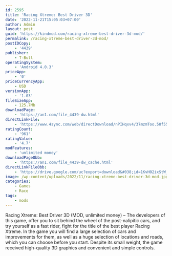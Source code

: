 ```yaml
---
id: 2595
title: 'Racing Xtreme: Best Driver 3D'
date: '2022-11-21T15:05:03+07:00'
author: Admin
layout: post
guid: 'https://kindmod.com/racing-xtreme-best-driver-3d-mod/'
permalink: /racing-xtreme-best-driver-3d-mod/
postIDCopy:
    - '4439'
publisher:
    - T-Bull
operatingSystem:
    - 'Android 4.0.3'
priceApp:
    - '0'
priceCurrencyApp:
    - USD
versionApp:
    - '1.03'
fileSizeApp:
    - 125.7Mb
downloadPage:
    - 'https://an1.com/file_4439-dw.html'
directLinkFile:
    - 'https://www.4sync.com/web/directDownload/nPIHqxv4/37mzmToo.50f55858f702b07ecf9d88f3d164e0f6'
ratingCount:
    - '961'
ratingValue:
    - '4.7'
modFeatures:
    - 'unlimited money'
downloadPageObb:
    - 'https://an1.com/file_4439-dw_cache.html'
directLinkFileObb:
    - 'https://drive.google.com/uc?export=download&#038;id=1KvH02ixStW_icg40ceJtq3k5_4S0324G'
image: /wp-content/uploads/2022/11/racing-xtreme-best-driver-3d-mod.jpg
categories:
    - Games
    - Race
tags:
    - mods
---
```


Racing Xtreme: Best Driver 3D (MOD, unlimited money) – The developers of this game, offer you to sit behind the wheel of the post-nalipitic cars, and try yourself as a fast rider, fight for the title of the best player Racing Xtreme. In the game you will find a large selection of cars and improvements for them, as well as a huge selection of locations and roads, which you can choose before you start. Despite its small weight, the game received high-quality 3D graphics and convenient and simple controls.